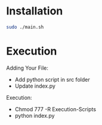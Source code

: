 # Installation

```bash
sudo ./main.sh
```

# Execution

Adding Your File:
- Add python script in src folder
- Update index.py

Execution:
- Chmod 777 -R Execution-Scripts
- python index.py
